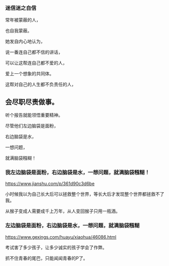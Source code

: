 ### 迷信迷之自信
常年被蒙蔽的人，

也自我蒙蔽。

她发自内心地认为，

说一番连自己都不信的讲话，

可以让这帮连自己都不爱的人，

爱上一个想象的共同体。

这帮对自己的人生都不负责任的人，

会尽职尽责做事。
---
听个报告就能领悟重要精神。

尽管他们左边脑袋是面粉，

右边脑袋是水，

一想问题，

就满脑袋糨糊！
### 我左边脑袋是面粉，右边脑袋是水，一想问题，就满脑袋糨糊！
https://www.jianshu.com/p/361d90c3d6be

小时候我以为自己长大后可以拯救整个世界，等长大后才发现整个世界都拯救不了我。

从猴子变成人需要成千上万年，从人变回猴子只用一瓶酒。
### 左边脑袋是面粉，右边脑袋是水，一想问题，就满脑袋糨糊
https://www.gexings.com/huayu/xiaohua/46086.html

考试害了多少孩子，让多少诚实的孩子学会了作弊。

抓不住青春的尾巴，只能闻闻青春的P了。
